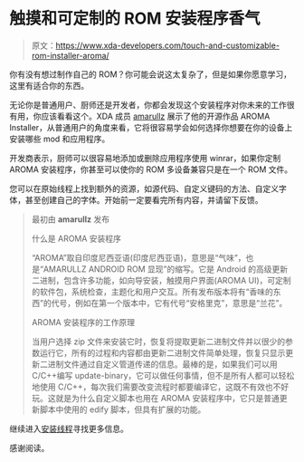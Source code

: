 # 触摸和可定制的 ROM 安装程序香气

> 原文：<https://www.xda-developers.com/touch-and-customizable-rom-installer-aroma/>

你有没有想过制作自己的 ROM？你可能会说这太复杂了，但是如果你愿意学习，这里有适合你的东西。

无论你是普通用户、厨师还是开发者，你都会发现这个安装程序对你未来的工作很有用，你应该看看这个。XDA 成员 [amarullz](http://forum.xda-developers.com/member.php?u=402300) 展示了他的开源作品 AROMA Installer，从普通用户的角度来看，它将很容易学会如何选择你想要在你的设备上安装哪些 mod 和应用程序。

开发商表示，厨师可以很容易地添加或删除应用程序使用 winrar，如果你定制 AROMA 安装程序，你甚至可以使你的 ROM 多设备兼容只是在一个 ROM 文件。

您可以在原始线程上找到额外的资源，如源代码、自定义键码的方法、自定义字体，甚至创建自己的字体。开始前一定要看完所有内容，并请留下反馈。

> 最初由 **amarullz** 发布
> 
> 什么是 AROMA 安装程序
> 
> “AROMA”取自印度尼西亚语(印度尼西亚语)，意思是“气味”，也是“AMARULLZ ANDROID ROM 显现”的缩写。它是 Android 的高级更新二进制，包含许多功能，如向导安装，触摸用户界面(AROMA UI)，可定制的软件包，系统检查，主题化和用户交互。所有发布版本将有“香味的东西”的代号，例如在第一个版本中，它有代号“安格里克”，意思是“兰花”。
> 
> AROMA 安装程序的工作原理
> 
> 当用户选择 zip 文件来安装它时，恢复将提取更新二进制文件并以很少的参数运行它，所有的过程和内容都由更新二进制文件简单处理，恢复只显示更新二进制文件通过自定义管道传递的信息。最棒的是，如果我们可以用 C/C++编写 update-binary，它可以做任何事情，但不是所有人都可以轻松地使用 C/C++，每次我们需要改变流程时都要编译它，这既不有效也不好玩。这就是为什么自定义脚本也用在 AROMA 安装程序中，它只是普通更新脚本中使用的 edify 脚本，但具有扩展的功能。

继续进入[安装线程](http://forum.xda-developers.com/showthread.php?p=21755929#post21755929)寻找更多信息。

感谢阅读。